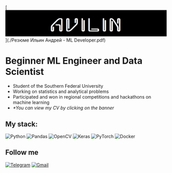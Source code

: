 [![Header](./avilin.png)](./Резюме Ильин Андрей - ML Developer.pdf)
# Beginner ML Engineer and Data Scientist
- Student of the Southern Federal University
- Working on statistics and analytical problems
- Participated and won in regional competitions and hackathons on machine learning
- _*You can view my CV by clicking on the banner_

## My stack:
![Python](https://img.shields.io/badge/-Python-090909?style=for-the-badge&logo=Python)
![Pandas](https://img.shields.io/badge/-Pandas-090909?style=for-the-badge&logo=Pandas)
![OpenCV](https://img.shields.io/badge/-OpenCV-090909?style=for-the-badge&logo=OpenCV)
![Keras](https://img.shields.io/badge/-Keras-090909?style=for-the-badge&logo=Keras)
![PyTorch](https://img.shields.io/badge/-PyTorch-090909?style=for-the-badge&logo=PyTorch)
![Docker](https://img.shields.io/badge/-Docker-090909?style=for-the-badge&logo=Docker)

## Follow me
[![Telegram](https://img.shields.io/badge/-Telegram-090909?style=for-the-badge&logo=Telegram)](https://t.me/nosignalx2k)
[![Gmail](https://img.shields.io/badge/-Gmail-090909?style=for-the-badge&logo=Gmail)](mailto:kingofsweetsx2k@gmail.com)
